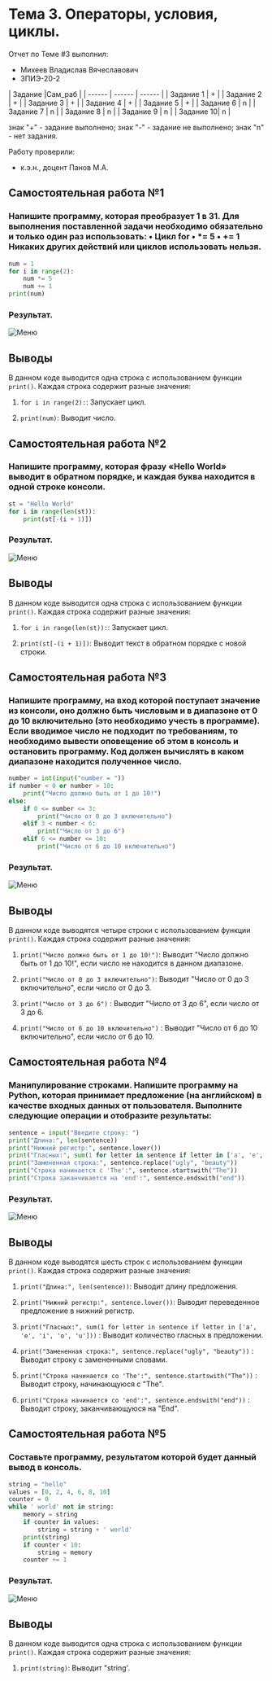 # Тема 3. Операторы, условия, циклы.
Отчет по Теме #3 выполнил:
- Михеев Владислав Вячеславович
- ЗПИЭ-20-2

| Задание |Сам_раб |
| ------ | ------ | ------ |
| Задание 1 | + |
| Задание 2 | + |
| Задание 3 | + |
| Задание 4 | + |
| Задание 5 | + |
| Задание 6 | n |
| Задание 7 | n |
| Задание 8 | n |
| Задание 9 | n |
| Задание 10| n |

знак "+" - задание выполнено; знак "-" - задание не выполнено; знак "n" - нет задания. 

Работу проверили:
- к.э.н., доцент Панов М.А.



## Самостоятельная работа №1
### Напишите программу, которая преобразует 1 в 31. Для выполнения поставленной задачи необходимо обязательно и только один раз использовать: •	Цикл for •	*= 5 •	+= 1 Никаких других действий или циклов использовать нельзя.

```python
num = 1
for i in range(2):
    num *= 5
    num += 1
print(num)
```
### Результат.
![Меню](https://github.com/vm24402/piton/blob/%D1%82%D0%B5%D0%BC%D0%B0-3/pic/Screenshot_1.jpg)

## Выводы

В данном коде выводится одна строка с использованием функции `print()`. Каждая строка содержит разные значения:

1. `for i in range(2):`: Запускает цикл.

2. `print(num)`: Выводит число.

## Самостоятельная работа №2
### Напишите программу, которая фразу «Hello World» выводит в обратном порядке, и каждая буква находится в одной строке консоли. 

```python
st = "Hello World"
for i in range(len(st)):
    print(st[-(i + 1)])
```
### Результат.
![Меню](https://github.com/vm24402/piton/blob/%D1%82%D0%B5%D0%BC%D0%B0-3/pic/Screenshot_2.jpg)

## Выводы

В данном коде выводится одна строка с использованием функции `print()`. Каждая строка содержит разные значения:

1. `for i in range(len(st)):`: Запускает цикл.

2. `print(st[-(i + 1)])`: Выводит текст в обратном порядке с новой строки.
  
## Самостоятельная работа №3
### Напишите программу, на вход которой поступает значение из консоли, оно должно быть числовым и в диапазоне от 0 до 10 включительно (это необходимо учесть в программе). Если вводимое число не подходит по требованиям, то необходимо вывести оповещение об этом в консоль и остановить программу. Код должен вычислять в каком диапазоне находится полученное число.
  
```python
number = int(input("number = "))
if number < 0 or number > 10:
    print("Число должно быть от 1 до 10!")
else:
    if 0 <= number <= 3:
        print("Число от 0 до 3 включительно")
    elif 3 < number < 6:
        print("Число от 3 до 6")
    elif 6 <= number <= 10:
        print("Число от 6 до 10 включительно")
```
### Результат.
![Меню](https://github.com/vm24402/piton/blob/%D1%82%D0%B5%D0%BC%D0%B0-3/pic/Screenshot_3.jpg)

## Выводы

В данном коде выводятся четыре строки с использованием функции `print()`. Каждая строка содержит разные значения:

1. `print("Число должно быть от 1 до 10!")`: Выводит "Число должно быть от 1 до 10!", если число не находится в данном диапазоне. 

2. `print("Число от 0 до 3 включительно")`: Выводит "Число от 0 до 3 включительно", если число от 0 до 3.

3. `print("Число от 3 до 6")` : Выводит "Число от 3 до 6", если число от 3 до 6.

4. `print("Число от 6 до 10 включительно")` : Выводит "Число от 6 до 10 включительно", если число от 6 до 10.

## Самостоятельная работа №4
### Манипулирование строками. Напишите программу на Python, которая принимает предложение (на английском) в качестве входных данных от пользователя. Выполните следующие операции и отобразите результаты:
  
```python
sentence = input("Введите строку: ")
print("Длина:", len(sentence))
print("Нижний регистр:", sentence.lower())
print("Гласных:", sum(1 for letter in sentence if letter in ['a', 'e', 'i', 'o', 'u']))
print("Замененная строка:", sentence.replace("ugly", "beauty"))
print("Строка начинается с 'The':", sentence.startswith("The"))
print("Строка заканчивается на 'end':", sentence.endswith("end"))
```
### Результат.
![Меню](https://github.com/vm24402/piton/blob/%D1%82%D0%B5%D0%BC%D0%B0-3/pic/Screenshot_4.jpg)


## Выводы

В данном коде выводятся шесть строк с использованием функции `print()`. Каждая строка содержит разные значения:

1. `print("Длина:", len(sentence))`: Выводит длину предложения.

2. `print("Нижний регистр:", sentence.lower())`: Выводит переведенное предложение в нижний регистр.

3. `print("Гласных:", sum(1 for letter in sentence if letter in ['a', 'e', 'i', 'o', 'u']))` : Выводит количество гласных в предложении.

4. `print("Замененная строка:", sentence.replace("ugly", "beauty"))` : Выводит строку с замененными словами. 

5. `print("Строка начинается со 'The':", sentence.startswith("The"))` : Выводит строку, начинающуюся с "The".

6. `print("Строка начинается со 'end':", sentence.endswith("end"))` : Выводит строку, заканчивающуюся на "End".

## Самостоятельная работа №5
### Составьте программу, результатом которой будет данный вывод в консоль.
    
```python
string = "hello"
values = [0, 2, 4, 6, 8, 10]
counter = 0
while ' world' not in string:
    memory = string
    if counter in values:
        string = string + ' world'
    print(string)
    if counter < 10:
        string = memory
    counter += 1
```
### Результат.
![Меню](https://github.com/vm24402/piton/blob/%D1%82%D0%B5%D0%BC%D0%B0-3/pic/Screenshot_5.jpg)

## Выводы

В данном коде выводится одна строка с использованием функции `print()`. Каждая строка содержит разные значения:

1. `print(string)`: Выводит "string'.